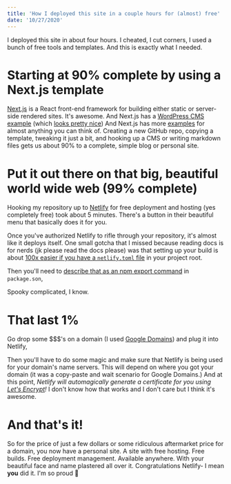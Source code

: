 ```yaml
---
title: 'How I deployed this site in a couple hours for (almost) free'
date: '10/27/2020'
---
```


I deployed this site in about four hours. I cheated, I cut corners, I used a bunch of free tools and templates. And this is exactly what I needed.

# Starting at 90% complete by using a Next.js template
[Next.js](https://nextjs.org/) is a React front-end framework for building either static or server-side rendered sites. It's awesome. And Next.js has a [WordPress CMS example](https://github.com/vercel/next.js/tree/canary/examples/cms-wordpress) (which [looks pretty nice](https://next-blog-wordpress.now.sh/)) And Next.js has more [examples](https://github.com/vercel/next.js/tree/canary/examples) for almost anything you can think of. Creating a new GitHub repo, copying a template, tweaking it just a bit, and hooking up a CMS or writing markdown files gets us about 90% to a complete, simple blog or personal site.

# Put it out there on that big, beautiful world wide web (99% complete)
Hooking my repository up to [Netlify](https://www.netlify.com/) for free deployment and hosting (yes completely free) took about 5 minutes. There's a button in their beautiful menu that basically does it for you.

Once you've authorized Netlify to rifle through your repository, it's almost like it deploys itself. One small gotcha that I missed because reading docs is for nerds (jk please read the docs please) was that setting up your build is about [100x easier if you have a `netlify.toml` file](https://docs.netlify.com/configure-builds/file-based-configuration/) in your project root.

Then you'll need to [describe that as an npm export command](https://docs.npmjs.com/creating-a-package-json-file) in `package.son`,

Spooky complicated, I know.

# That last 1%
Go drop some $$$'s on a domain (I used [Google Domains](https://domains.google/)) and plug it into Netlify,

Then you'll have to do some magic and make sure that Netlify is being used for your domain's name servers. This will depend on where you got your domain (it was a copy-paste and wait scenario for Google Domains.) And at this point, *Netlify will automagically generate a certificate for you using [Let's Encrypt](https://letsencrypt.org/)!* I don't know how that works and I don't care but I think it's awesome.

# And that's it!
So for the price of just a few dollars or some ridiculous aftermarket price for a domain, you now have a personal site. A site with free hosting. Free builds. Free deployment management. Available anywhere. With your beautiful face and name plastered all over it. Congratulations Netlify- I mean **you** did it. I'm so proud 🎉